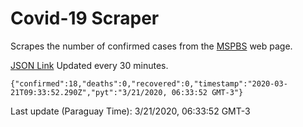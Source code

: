 # Covid-19 Scraper

Scrapes the number of confirmed cases from the [MSPBS](https://www.mspbs.gov.py/covid-19.php) web page.

[JSON Link](https://jmayalag.github.io/covid19-scrape/cases.json)
Updated every 30 minutes.
```
{"confirmed":18,"deaths":0,"recovered":0,"timestamp":"2020-03-21T09:33:52.290Z","pyt":"3/21/2020, 06:33:52 GMT-3"}
```
Last update (Paraguay Time): 3/21/2020, 06:33:52 GMT-3